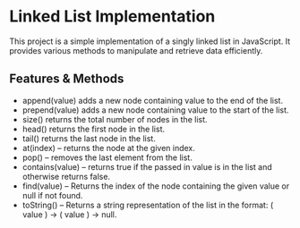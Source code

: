 # Linked List Implementation
This project is a simple implementation of a singly linked list in JavaScript. It provides various methods to manipulate and retrieve data efficiently.
## Features & Methods
- append(value) adds a new node containing value to the end of the list.
- prepend(value) adds a new node containing value to the start of the list.
- size() returns the total number of nodes in the list.
- head() returns the first node in the list.
- tail() returns the last node in the list.
- at(index) –  returns the node at the given index.
- pop() – removes the last element from the list.
- contains(value) –  returns true if the passed in value is in the list and otherwise returns false.
- find(value) – Returns the index of the node containing the given value or null if not found.
- toString() – Returns a string representation of the list in the format: ( value ) -> ( value ) -> null.
